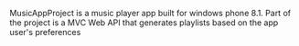 
MusicAppProject is a music player app built for windows phone 8.1. 
Part of the project is a MVC Web API that generates playlists based on the app user's preferences

